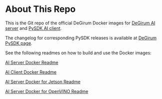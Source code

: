 # About This Repo

This is the Git repo of the official DeGirum Docker images for [DeGirum AI server](https://hub.docker.com/r/degirum/aiserver)
and [PySDK AI client](https://hub.docker.com/r/degirum/aiclient).

The changelog for corresponding PySDK releases is available at [DeGirum PySDK page](https://docs.degirum.com/content/pysdk/).

See the following readmes on how to build and use the Docker images:

[AI Server Docker Readme](./aiserver/README.md)

[AI Client Docker Readme](./aiclient/README.md)

[AI Server Docker for Jetson Readme](./aiservertrt/README.md)

[AI Server Docker for OpenVINO Readme](./aiserverov/README.md)